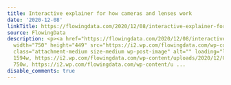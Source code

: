 ```yaml
---
title: Interactive explainer for how cameras and lenses work
date: '2020-12-08'
linkTitle: https://flowingdata.com/2020/12/08/interactive-explainer-for-how-cameras-and-lenses-work/
source: FlowingData
description: <p><a href="https://flowingdata.com/2020/12/08/interactive-explainer-for-how-cameras-and-lenses-work/"><img
  width="750" height="449" src="https://i2.wp.com/flowingdata.com/wp-content/uploads/2020/12/Cameras-and-lenses.png?fit=750%2C449&amp;ssl=1"
  class="attachment-medium size-medium wp-post-image" alt="" loading="lazy" srcset="https://i2.wp.com/flowingdata.com/wp-content/uploads/2020/12/Cameras-and-lenses.png?w=1594&amp;ssl=1
  1594w, https://i2.wp.com/flowingdata.com/wp-content/uploads/2020/12/Cameras-and-lenses.png?resize=750%2C449&amp;ssl=1
  750w, https://i2.wp.com/flowingdata.com/wp-content/u ...
disable_comments: true
---
```

<p><a href="https://flowingdata.com/2020/12/08/interactive-explainer-for-how-cameras-and-lenses-work/"><img width="750" height="449" src="https://i2.wp.com/flowingdata.com/wp-content/uploads/2020/12/Cameras-and-lenses.png?fit=750%2C449&amp;ssl=1" class="attachment-medium size-medium wp-post-image" alt="" loading="lazy" srcset="https://i2.wp.com/flowingdata.com/wp-content/uploads/2020/12/Cameras-and-lenses.png?w=1594&amp;ssl=1 1594w, https://i2.wp.com/flowingdata.com/wp-content/uploads/2020/12/Cameras-and-lenses.png?resize=750%2C449&amp;ssl=1 750w, https://i2.wp.com/flowingdata.com/wp-content/u ...